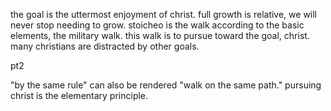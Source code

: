 the goal is the uttermost enjoyment of christ. full growth is relative, we will never stop needing to grow. stoicheo is the walk according to the basic elements, the military walk. this walk is to pursue toward the goal, christ. many christians are distracted by other goals.

pt2

"by the same rule" can also be rendered "walk on the same path." pursuing christ is the elementary principle.
